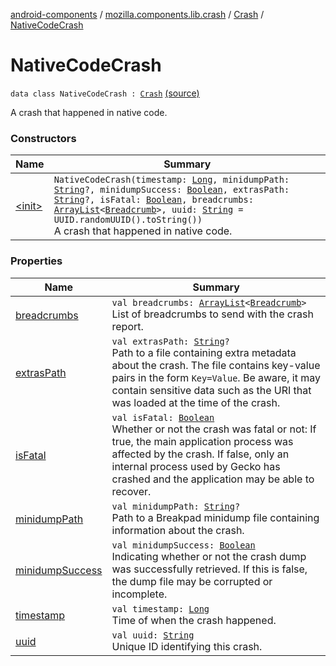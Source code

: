 [android-components](../../../index.md) / [mozilla.components.lib.crash](../../index.md) / [Crash](../index.md) / [NativeCodeCrash](./index.md)

# NativeCodeCrash

`data class NativeCodeCrash : `[`Crash`](../index.md) [(source)](https://github.com/mozilla-mobile/android-components/blob/master/components/lib/crash/src/main/java/mozilla/components/lib/crash/Crash.kt#L86)

A crash that happened in native code.

### Constructors

| Name | Summary |
|---|---|
| [&lt;init&gt;](-init-.md) | `NativeCodeCrash(timestamp: `[`Long`](https://kotlinlang.org/api/latest/jvm/stdlib/kotlin/-long/index.html)`, minidumpPath: `[`String`](https://kotlinlang.org/api/latest/jvm/stdlib/kotlin/-string/index.html)`?, minidumpSuccess: `[`Boolean`](https://kotlinlang.org/api/latest/jvm/stdlib/kotlin/-boolean/index.html)`, extrasPath: `[`String`](https://kotlinlang.org/api/latest/jvm/stdlib/kotlin/-string/index.html)`?, isFatal: `[`Boolean`](https://kotlinlang.org/api/latest/jvm/stdlib/kotlin/-boolean/index.html)`, breadcrumbs: `[`ArrayList`](https://kotlinlang.org/api/latest/jvm/stdlib/kotlin.collections/-array-list/index.html)`<`[`Breadcrumb`](../../../mozilla.components.support.base.crash/-breadcrumb/index.md)`>, uuid: `[`String`](https://kotlinlang.org/api/latest/jvm/stdlib/kotlin/-string/index.html)` = UUID.randomUUID().toString())`<br>A crash that happened in native code. |

### Properties

| Name | Summary |
|---|---|
| [breadcrumbs](breadcrumbs.md) | `val breadcrumbs: `[`ArrayList`](https://kotlinlang.org/api/latest/jvm/stdlib/kotlin.collections/-array-list/index.html)`<`[`Breadcrumb`](../../../mozilla.components.support.base.crash/-breadcrumb/index.md)`>`<br>List of breadcrumbs to send with the crash report. |
| [extrasPath](extras-path.md) | `val extrasPath: `[`String`](https://kotlinlang.org/api/latest/jvm/stdlib/kotlin/-string/index.html)`?`<br>Path to a file containing extra metadata about the crash. The file contains key-value pairs     in the form `Key=Value`. Be aware, it may contain sensitive data such as the URI that was     loaded at the time of the crash. |
| [isFatal](is-fatal.md) | `val isFatal: `[`Boolean`](https://kotlinlang.org/api/latest/jvm/stdlib/kotlin/-boolean/index.html)<br>Whether or not the crash was fatal or not: If true, the main application process was affected     by the crash. If false, only an internal process used by Gecko has crashed and the application     may be able to recover. |
| [minidumpPath](minidump-path.md) | `val minidumpPath: `[`String`](https://kotlinlang.org/api/latest/jvm/stdlib/kotlin/-string/index.html)`?`<br>Path to a Breakpad minidump file containing information about the crash. |
| [minidumpSuccess](minidump-success.md) | `val minidumpSuccess: `[`Boolean`](https://kotlinlang.org/api/latest/jvm/stdlib/kotlin/-boolean/index.html)<br>Indicating whether or not the crash dump was successfully retrieved. If this is false,     the dump file may be corrupted or incomplete. |
| [timestamp](timestamp.md) | `val timestamp: `[`Long`](https://kotlinlang.org/api/latest/jvm/stdlib/kotlin/-long/index.html)<br>Time of when the crash happened. |
| [uuid](uuid.md) | `val uuid: `[`String`](https://kotlinlang.org/api/latest/jvm/stdlib/kotlin/-string/index.html)<br>Unique ID identifying this crash. |

